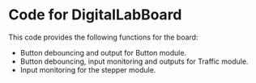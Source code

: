 # Code for DigitalLabBoard
This code provides the following functions for the board:  
- Button debouncing and output for Button module. 
- Button debouncing, input monitoring and outputs for Traffic module. 
- Input monitoring for the stepper module.  